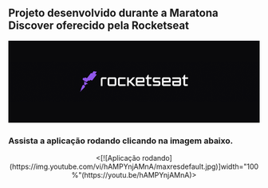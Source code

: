 ## Projeto desenvolvido durante a Maratona Discover oferecido pela Rocketseat
<p>
<img src = "./image/logo.png">

<!-- ![Programa-rodando](https://j.gifs.com/VA42o9.gif) -->
<p>
<p>

### Assista a aplicação rodando clicando na imagem abaixo. 
<p>
<p>


<p align="center" target = _blank>
<[![Aplicação rodando](https://img.youtube.com/vi/hAMPYnjAMnA/maxresdefault.jpg)]width="100%"(https://youtu.be/hAMPYnjAMnA)>
</p>



